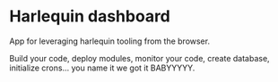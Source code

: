 # Harlequin dashboard

App for leveraging harlequin tooling from the browser.

Build your code, deploy modules, monitor your code, create database, initialize crons... you name it we got it BABYYYYY.
